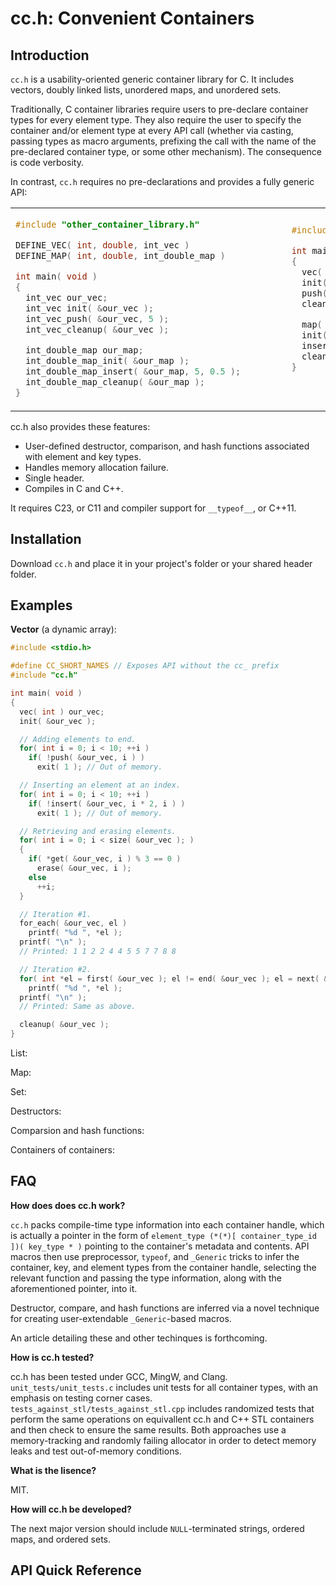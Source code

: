 # cc.h: Convenient Containers

## Introduction
`cc.h` is a usability-oriented generic container library for C. It includes vectors, doubly linked lists, unordered maps, and unordered sets.

Traditionally, C container libraries require users to pre-declare container types for every element type. They also require the user to specify the container and/or element type at every API call (whether via casting, passing types as macro arguments, prefixing the call with the name of the pre-declared container type, or some other mechanism). The consequence is code verbosity.

In contrast, `cc.h` requires no pre-declarations and provides a fully generic API:

<table>
<tr>
<td>

```c
#include "other_container_library.h"

DEFINE_VEC( int, double, int_vec )
DEFINE_MAP( int, double, int_double_map )

int main( void )
{
  int_vec our_vec;
  int_vec init( &our_vec );
  int_vec_push( &our_vec, 5 );
  int_vec_cleanup( &our_vec );

  int_double_map our_map;
  int_double_map_init( &our_map );                  
  int_double_map_insert( &our_map, 5, 0.5 );        
  int_double_map_cleanup( &our_map );
}
```

</td>
<td>

```c
#include "cc.h"

int main( void )
{
  vec( int ) our_vec;
  init( &our_vec );
  push( &our_vec, 5 );
  cleanup( &our_vec );

  map( int, double ) our_map;
  init( &our_map );
  insert( &our_map, 5, 0.5 );
  cleanup( &our_map );
}




```

</td>
</tr>
<table>

cc.h also provides these features:

- User-defined destructor, comparison, and hash functions associated with element and key types.
- Handles memory allocation failure.
- Single header.
- Compiles in C and C++.

It requires C23, or C11 and compiler support for `__typeof__`, or C++11.

## Installation

Download `cc.h` and place it in your project's folder or your shared header folder.

## Examples

**Vector** (a dynamic array):

```c
#include <stdio.h>

#define CC_SHORT_NAMES // Exposes API without the cc_ prefix
#include "cc.h"

int main( void )
{
  vec( int ) our_vec;
  init( &our_vec );

  // Adding elements to end.
  for( int i = 0; i < 10; ++i )
    if( !push( &our_vec, i ) )
      exit( 1 ); // Out of memory.

  // Inserting an element at an index.
  for( int i = 0; i < 10; ++i )
    if( !insert( &our_vec, i * 2, i ) )
      exit( 1 ); // Out of memory.

  // Retrieving and erasing elements.
  for( int i = 0; i < size( &our_vec ); )
  {
    if( *get( &our_vec, i ) % 3 == 0 )
      erase( &our_vec, i );
    else
      ++i;
  }

  // Iteration #1.
  for_each( &our_vec, el )
    printf( "%d ", *el );
  printf( "\n" );
  // Printed: 1 1 2 2 4 4 5 5 7 7 8 8

  // Iteration #2.
  for( int *el = first( &our_vec ); el != end( &our_vec ); el = next( &our_vec, el ) )
    printf( "%d ", *el );
  printf( "\n" );
  // Printed: Same as above.

  cleanup( &our_vec );
}
```

List:

Map:

Set:

Destructors:

Comparsion and hash functions:

Containers of containers:

## FAQ

**How does does cc.h work?**

`cc.h` packs compile-time type information into each container handle, which is actually a pointer in the form of `element_type (*(*)[ container_type_id ])( key_type * )` pointing to the container's metadata and contents. API macros then use preprocessor, `typeof`, and `_Generic` tricks to infer the container, key, and element types from the container handle, selecting the relevant function and passing the type information, along with the aforementioned pointer, into it. 

Destructor, compare, and hash functions are inferred via a novel technique for creating user-extendable `_Generic`-based macros.

An article detailing these and other techinques is forthcoming.

**How is cc.h tested?**

cc.h has been tested under GCC, MingW, and Clang. `unit_tests/unit_tests.c` includes unit tests for all container types, with an emphasis on testing corner cases. `tests_against_stl/tests_against_stl.cpp` includes randomized tests that perform the same operations on equivallent cc.h and C++ STL containers and then check to ensure the same results. Both approaches use a memory-tracking and randomly failing allocator in order to detect memory leaks and test out-of-memory conditions.

**What is the lisence?**

MIT.

**How will cc.h be developed?**

The next major version should include `NULL`-terminated strings, ordered maps, and ordered sets.

## API Quick Reference
